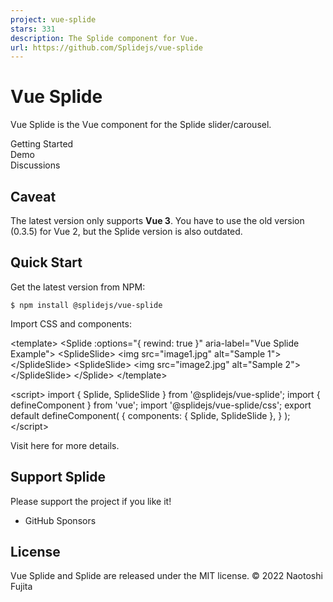 ```yaml
---
project: vue-splide
stars: 331
description: The Splide component for Vue.
url: https://github.com/Splidejs/vue-splide
---
```


Vue Splide
==========

Vue Splide is the Vue component for the Splide slider/carousel.

Getting Started  
Demo  
Discussions

Caveat
------

The latest version only supports **Vue 3**. You have to use the old version (0.3.5) for Vue 2, but the Splide version is also outdated.

Quick Start
-----------

Get the latest version from NPM:

```
$ npm install @splidejs/vue-splide
```

Import CSS and components:

<template\>
  <Splide :options\="{ rewind: true }" aria-label\="Vue Splide Example"\>
    <SplideSlide\>
      <img src\="image1.jpg" alt\="Sample 1"\>
    </SplideSlide\>
    <SplideSlide\>
      <img src\="image2.jpg" alt\="Sample 2"\>
    </SplideSlide\>
  </Splide\>
</template\>

<script\>
import { Splide, SplideSlide } from '@splidejs/vue-splide';
import { defineComponent } from 'vue';
import '@splidejs/vue-splide/css';
export default defineComponent( {
  components: { Splide, SplideSlide },
} );
</script\>

Visit here for more details.

Support Splide
--------------

Please support the project if you like it!

-   GitHub Sponsors

License
-------

Vue Splide and Splide are released under the MIT license. © 2022 Naotoshi Fujita
